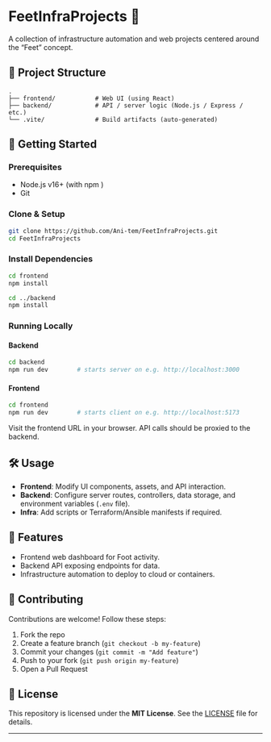 
# FeetInfraProjects 👣

A collection of infrastructure automation and web projects centered around the “Feet” concept.

## 📂 Project Structure

```
.
├── frontend/           # Web UI (using React)
├── backend/            # API / server logic (Node.js / Express / etc.)
└── .vite/              # Build artifacts (auto-generated)
```

## 🚀 Getting Started

### Prerequisites
- Node.js v16+ (with npm )
- Git

### Clone & Setup

```bash
git clone https://github.com/Ani-tem/FeetInfraProjects.git
cd FeetInfraProjects
```

### Install Dependencies

```bash
cd frontend
npm install       

cd ../backend
npm install        
```

### Running Locally

#### Backend

```bash
cd backend
npm run dev        # starts server on e.g. http://localhost:3000
```

#### Frontend

```bash
cd frontend
npm run dev        # starts client on e.g. http://localhost:5173
```

Visit the frontend URL in your browser. API calls should be proxied to the backend.

## 🛠 Usage

- **Frontend**: Modify UI components, assets, and API interaction.
- **Backend**: Configure server routes, controllers, data storage, and environment variables (`.env` file).
- **Infra**: Add scripts or Terraform/Ansible manifests if required.

## 🎯 Features

- Frontend web dashboard for Foot activity.
- Backend API exposing endpoints for data.
- Infrastructure automation to deploy to cloud or containers.

## 🤝 Contributing

Contributions are welcome! Follow these steps:

1. Fork the repo  
2. Create a feature branch (`git checkout -b my-feature`)  
3. Commit your changes (`git commit -m "Add feature"`)  
4. Push to your fork (`git push origin my-feature`)  
5. Open a Pull Request

## 📄 License

This repository is licensed under the **MIT License**. See the [LICENSE](./LICENSE) file for details.

---
